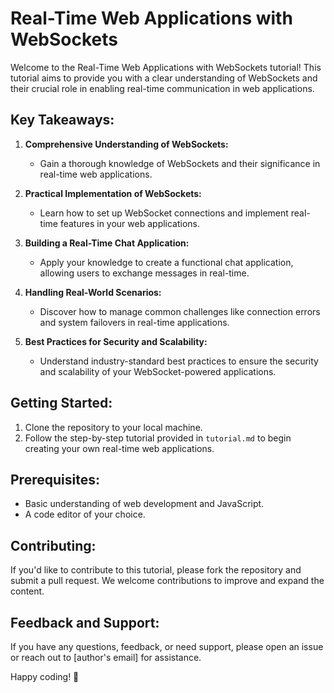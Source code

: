 # Real-Time Web Applications with WebSockets

Welcome to the Real-Time Web Applications with WebSockets tutorial! This tutorial aims to provide you with a clear understanding of WebSockets and their crucial role in enabling real-time communication in web applications.

## Key Takeaways:
1. **Comprehensive Understanding of WebSockets:**
   - Gain a thorough knowledge of WebSockets and their significance in real-time web applications.

2. **Practical Implementation of WebSockets:**
   - Learn how to set up WebSocket connections and implement real-time features in your web applications.

3. **Building a Real-Time Chat Application:**
   - Apply your knowledge to create a functional chat application, allowing users to exchange messages in real-time.

4. **Handling Real-World Scenarios:**
   - Discover how to manage common challenges like connection errors and system failovers in real-time applications.

5. **Best Practices for Security and Scalability:**
   - Understand industry-standard best practices to ensure the security and scalability of your WebSocket-powered applications.

## Getting Started:
1. Clone the repository to your local machine.
2. Follow the step-by-step tutorial provided in `tutorial.md` to begin creating your own real-time web applications.

## Prerequisites:
- Basic understanding of web development and JavaScript.
- A code editor of your choice.

## Contributing:
If you'd like to contribute to this tutorial, please fork the repository and submit a pull request. We welcome contributions to improve and expand the content.

## Feedback and Support:
If you have any questions, feedback, or need support, please open an issue or reach out to [author's email] for assistance.

Happy coding! 🚀
